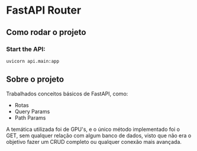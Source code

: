 # FastAPI Router

## Como rodar o projeto

### Start the API:
```
uvicorn api.main:app
```

## Sobre o projeto

Trabalhados conceitos básicos de FastAPI, como:
- Rotas
- Query Params
- Path Params

A temática utilizada foi de GPU's, e o único método implementado foi o GET, sem qualquer relação com algum banco de dados, visto que não era o objetivo fazer um CRUD completo ou qualquer conexão mais avançada.
